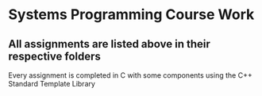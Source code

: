 <h1>Systems Programming Course Work</h1>

<h2>All assignments are listed above in their respective folders</h2>

<p>Every assignment is completed in C with some components using the C++ Standard Template Library</p>
